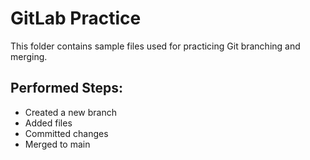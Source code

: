 # GitLab Practice

This folder contains sample files used for practicing Git branching and merging.

## Performed Steps:
- Created a new branch
- Added files
- Committed changes
- Merged to main
